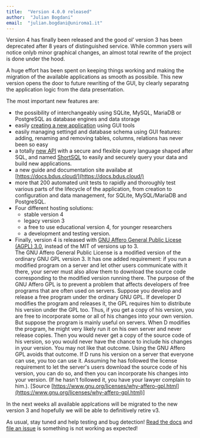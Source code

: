 ```yaml
---
title:  "Version 4.0.0 released"
author:  "Julian Bogdani"
email:  "julian.bogdani@uniroma1.it"
---
```



Version 4 has finally been released and the good ol’ 
version 3 has been deprecated after 8 years of distinguished service.
While common ysers will notice onlyb minor graphical changes, 
an almost total rewrite of the project is done under the hood.

A huge effort has been spent on keeping things working and making 
the migration of the available applications as smooth as possibile.
This new version opens the door to future rewriting of the GUI, by
clearly separatng the application logic from the data presentation.

The most important new features are:
- the possibility of interchangeably using SQLite, MySQL, MariaDB 
or PostgreSQL as database engines and data storage
- easily [creating a new application](https://docs.bdus.cloud/create_app/) using GUI tools
- easily managing settingd and database schema using GUI features: 
adding, renaming and removing tables, columns, relations has never been so easy
- a totally [new API](https://docs.bdus.cloud/api/) with a secure and flexible query language shaped after SQL,
and named [ShortSQL](https://docs.bdus.cloud/api/shortsql) to easily and securely 
query your data and build new applications.
- a new guide and documentation site availabe at [https://docs.bdus.cloud/](https://docs.bdus.cloud/)
- more that 200 automated unit tests to rapidly and thoroughly test various parts of the lifecycle
of the application, from creation to configuration and data management, for SQLite, MySQL/MariaDB and PostgreSQL.
- Four different hosting solutions:
    - stable version 4
    - legacy version 3
    - a free to use educational version 4, for younger researchers
    - a development and testing version.
- Finally, version 4 is released with [GNU Affero General Public Licese (AGPL) 3.0](https://www.gnu.org/licenses/agpl-3.0.en.html), instead of the MIT of versions up to 3.  
The GNU Affero General Public License is a modified version of the ordinary GNU GPL version 3. It has one added requirement: if you run a modified program on a server and let other users communicate with it there, your server must also allow them to download the source code corresponding to the modified version running there. The purpose of the GNU Affero GPL is to prevent a problem that affects developers of free programs that are often used on servers. Suppose you develop and release a free program under the ordinary GNU GPL. If developer D modifies the program and releases it, the GPL requires him to distribute his version under the GPL too. Thus, if you get a copy of his version, you are free to incorporate some or all of his changes into your own version. But suppose the program is mainly useful on servers. When D modifies the program, he might very likely run it on his own server and never release copies. Then you would never get a copy of the source code of his version, so you would never have the chance to include his changes in your version. You may not like that outcome. Using the GNU Affero GPL avoids that outcome. If D runs his version on a server that everyone can use, you too can use it. Assuming he has followed the license requirement to let the server's users download the source code of his version, you can do so, and then you can incorporate his changes into your version. (If he hasn't followed it, you have your lawyer complain to him.). [Source [https://www.gnu.org/licenses/why-affero-gpl.html](https://www.gnu.org/licenses/why-affero-gpl.html)]



In the next weeks all available applcations will be migrated to the new version 3 and hopefully we will 
be able to definitively retire v3.

As usual, stay tuned and help testing and bug detection! [Read the docs](https://docs.bdus.cloud/) and 
[file an issue](https://github.com/bdus-db/BraDypUS/issues) is something is not working as expected!